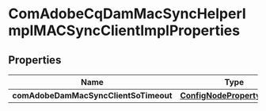 

# ComAdobeCqDamMacSyncHelperImplMACSyncClientImplProperties

## Properties

Name | Type | Description | Notes
------------ | ------------- | ------------- | -------------
**comAdobeDamMacSyncClientSoTimeout** | [**ConfigNodePropertyInteger**](ConfigNodePropertyInteger.md) |  |  [optional]



